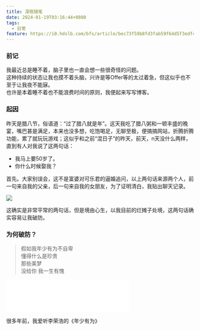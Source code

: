 ```yaml
---
title: 深夜随笔
date: 2024-01-19T03:16:44+0800
tags:
  - 日常
feature: https://i0.hdslb.com/bfs/article/bec73f59b8fd3fab59f64d5f3edfcbf1514080334.jpg
---
```

### 前记

我最近总是睡不着，脑子里也一直会想一些很奇怪的问题。</br>
这种持续的状态让我也摸不着头脑，兴许是等Offer等的太过着急，但这似乎也不至于让我夜不能寐。</br>
也许是本着睡不着也不能浪费时间的原则，我便起来写写博客。
### 起因
昨天是腊八节，俗语道：“过了腊八就是年”。这天我吃了腊八粥和一顿丰盛的晚宴，嘴巴甚是满足，本来也没多想，吃饱喝足，无聊至极，便搞搞网站，折腾折腾功能，累了就玩玩游戏；这似乎和之前“混日子”的昨天，前天，n天没什么两样，直到有人对我说了这两句话：
- 我马上要50岁了。
- 你什么时候娶我？

首先。大家别误会，这不是富婆对可乐君的逼婚追问，以上两句话来源两个人，前一句来自我的父亲，后一句来自我的女朋友，为了证明清白，我贴出聊天记录。

![](https://i0.hdslb.com/bfs/article/e5b35318f4d444e7163081ad5ef2bee0514080334.jpg)

这确实是非常平常的两句话，但是境由心生，以我目前的烂摊子处境，这两句话确实容易让我破防。

### 为何破防？


> 假如我年少有为不自卑</br>
> 懂得什么是珍贵</br>
> 那些美梦</br>
> 没给你 我一生有愧</br>

<iframe frameborder="no" border="0" marginwidth="0" marginheight="0" width=330 height=86 src="//music.163.com/outchain/player?type=2&id=1293886117&auto=1&height=66"></iframe>

很多年前，我爱听李荣浩的《年少有为》